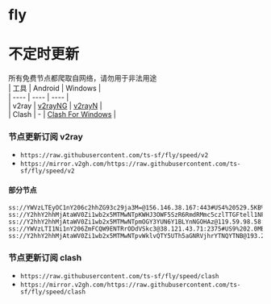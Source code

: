 # fly
# 不定时更新
所有免费节点都爬取自网络，请勿用于非法用途  
|  工具  | Android  | Windows  |  
|  ----  | ----   | ----  |  
| v2ray  | [v2rayNG](https://github.com/2dust/v2rayNG/releases) | [v2rayN](https://github.com/2dust/v2rayN/releases) |  
| Clash  | - | [Clash For Windows](https://github.com/2dust/clashN/releases) | 
  
### 节点更新订阅  v2ray
- `https://raw.githubusercontent.com/ts-sf/fly/speed/v2`  
- `https://mirror.v2gh.com/https://raw.githubusercontent.com/ts-sf/fly/speed/v2`  

#### 部分节点  
``` 
ss://YWVzLTEyOC1nY206c2hhZG93c29ja3M=@156.146.38.167:443#US4%20529.5KB%2Fs
ss://Y2hhY2hhMjAtaWV0Zi1wb2x5MTMwNTpKWHJ3OWF5SzR6RmdRMmc5czlTTGFtell1NFhWTktVdzYzOHRZMXg0N28zNkdBN1E0b29WZUpTaEh4TUVVNjV0RkpOTjNzZXducGc0dEFkQzhTS25jMThhQlF0b1lTU1U=@185.5.38.111:55988#%E6%9C%AA%E7%9F%A522%201.5MB%2Fs
ss://Y2hhY2hhMjAtaWV0Zi1wb2x5MTMwNTpmOGY3YUN6Y1BLYnNGOHAz@119.59.98.58:990#%E6%9C%AA%E7%9F%A523%20415.8KB%2Fs
ss://YWVzLTI1Ni1nY206ZmFCQW9ENTRrODdVSkc3@38.121.43.71:2375#US9%202.0MB%2Fs
ss://Y2hhY2hhMjAtaWV0Zi1wb2x5MTMwNTpvWklvQTY5UTh5aGNRVjhrYTNQYTNB@193.29.139.251:8080#%E6%9C%AA%E7%9F%A535%20110.4KB%2Fs
```
### 节点更新订阅  clash
- `https://raw.githubusercontent.com/ts-sf/fly/speed/clash`  
- `https://mirror.v2gh.com/https://raw.githubusercontent.com/ts-sf/fly/speed/clash`  


